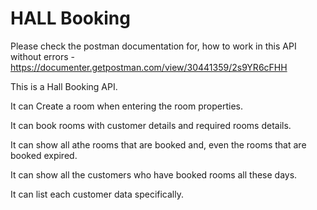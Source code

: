 # HALL Booking

Please check the postman documentation for, 
how to work in this API without errors - https://documenter.getpostman.com/view/30441359/2s9YR6cFHH

This is a Hall Booking API. 

It can Create a room when entering the room properties.

It can book rooms with customer details and required rooms details.

It can show all athe rooms that are booked and, even the rooms that are booked expired.

It can show all the customers who have booked rooms all these days.

It can list each customer data specifically.

